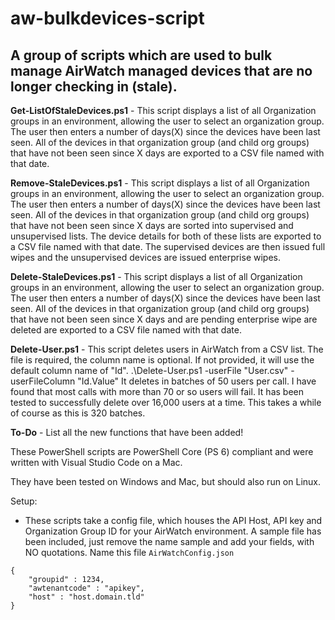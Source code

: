 # aw-bulkdevices-script
## A group of scripts which are used to bulk manage AirWatch managed devices that are no longer checking in (stale).

**Get-ListOfStaleDevices.ps1** - This script displays a list of all Organization groups in an environment, allowing the user to select an organization group. 
The user then enters a number of days(X) since the devices have been last seen.
All of the devices in that organization group (and child org groups) that have not been seen since X days are exported to a CSV file named with that date.


**Remove-StaleDevices.ps1** - This script displays a list of all Organization groups in an environment, allowing the user to select an organization group. 
The user then enters a number of days(X) since the devices have been last seen.
All of the devices in that organization group (and child org groups) that have not been seen since X days are sorted into supervised and unsupervised lists. The device details for both of these lists are exported to a CSV file named with that date.
The supervised devices are then issued full wipes and the unsupervised devices are issued enterprise wipes.


**Delete-StaleDevices.ps1** - This script displays a list of all Organization groups in an environment, allowing the user to select an organization group. 
The user then enters a number of days(X) since the devices have been last seen.
All of the devices in that organization group (and child org groups) that have not been seen since X days and are pending enterprise wipe are deleted are exported to a CSV file named with that date.

**Delete-User.ps1** - This script deletes users in AirWatch from a CSV list. The file is required, the column name is optional. If not provided, it will use the default column name of "Id".
  .\Delete-User.ps1 -userFile "User.csv" -userFileColumn "Id.Value"
It deletes in batches of 50 users per call. I have found that most calls with more than 70 or so users will fail. It has been tested to successfully delete over 16,000 users at a time. This takes a while of course as this is 320 batches.

**To-Do** - List all the new functions that have been added!

These PowerShell scripts are PowerShell Core (PS 6) compliant and were written with Visual Studio Code on a Mac. 

They have been tested on Windows and Mac, but should also run on Linux. 

Setup:
* These scripts take a config file, which houses the API Host, API key and Organization Group ID for your AirWatch environment. A sample file has been included, just remove the name sample and add your fields, with NO quotations. Name this file `AirWatchConfig.json`
```
{
    "groupid" : 1234,
    "awtenantcode" : "apikey",
    "host" : "host.domain.tld"
}
```


